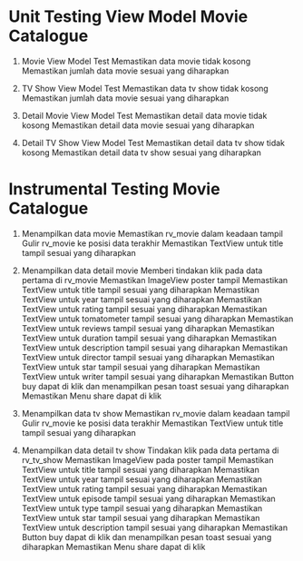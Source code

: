 
# Unit Testing View Model Movie Catalogue

1. Movie View Model Test
    Memastikan data movie tidak kosong
    Memastikan jumlah data movie sesuai yang diharapkan

2. TV Show View Model Test
    Memastikan data tv show tidak kosong
    Memastikan jumlah data movie sesuai yang diharapkan

3. Detail Movie View Model Test
    Memastikan detail data movie tidak kosong
    Memastikan detail data movie sesuai yang diharapkan

4. Detail TV Show View Model Test
    Memastikan detail data tv show tidak kosong
    Memastikan detail data tv show sesuai yang diharapkan

# Instrumental Testing Movie Catalogue

1. Menampilkan data movie
    Memastikan rv_movie dalam keadaan tampil
    Gulir rv_movie ke posisi data terakhir
    Memastikan TextView untuk title tampil sesuai yang diharapkan

2. Menampilkan data detail movie
    Memberi tindakan klik pada data pertama di rv_movie
    Memastikan ImageView poster tampil
    Memastikan TextView untuk title tampil sesuai yang diharapkan
    Memastikan TextView untuk year tampil sesuai yang diharapkan
    Memastikan TextView untuk rating tampil sesuai yang diharapkan
    Memastikan TextView untuk tomatometer tampil sesuai yang diharapkan
    Memastikan TextView untuk reviews tampil sesuai yang diharapkan
    Memastikan TextView untuk duration tampil sesuai yang diharapkan
    Memastikan TextView untuk description tampil sesuai yang diharapkan
    Memastikan TextView untuk director tampil sesuai yang diharapkan
    Memastikan TextView untuk star tampil sesuai yang diharapkan
    Memastikan TextView untuk writer tampil sesuai yang diharapkan
    Memastikan Button buy dapat di klik dan menampilkan pesan toast sesuai yang diharapkan
    Memastikan Menu share dapat di klik

3. Menampilkan data tv show
    Memastikan rv_movie dalam keadaan tampil
    Gulir rv_movie ke posisi data terakhir
    Memastikan TextView untuk title tampil sesuai yang diharapkan
    
4. Menampilkan data detail tv show
    Tindakan klik pada data pertama di rv_tv_show
    Memastikan ImageView pada poster tampil
    Memastikan TextView untuk title tampil sesuai yang diharapkan
    Memastikan TextView untuk year tampil sesuai yang diharapkan
    Memastikan TextView untuk rating tampil sesuai yang diharapkan
    Memastikan TextView untuk episode tampil sesuai yang diharapkan
    Memastikan TextView untuk type tampil sesuai yang diharapkan
    Memastikan TextView untuk star tampil sesuai yang diharapkan
    Memastikan TextView untuk description tampil sesuai yang diharapkan
    Memastikan Button buy dapat di klik dan menampilkan pesan toast sesuai yang diharapkan
    Memastikan Menu share dapat di klik


